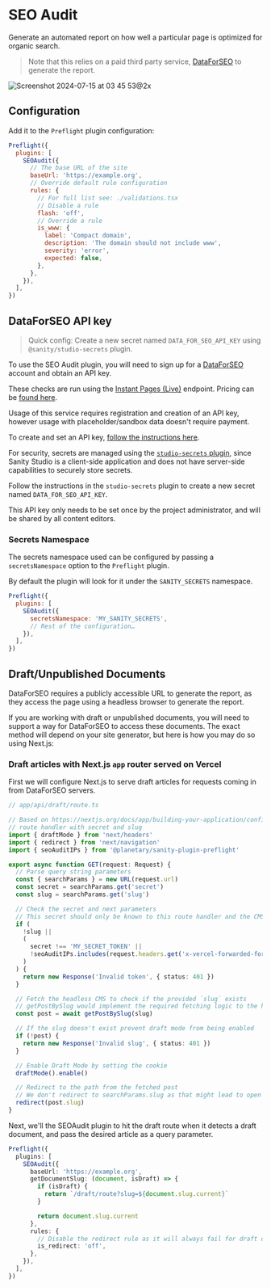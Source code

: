 # SEO Audit

Generate an automated report on how well a particular page is optimized for organic search.

> Note that this relies on a paid third party service, [DataForSEO](http://dataforseo.com) to generate the report.

![Screenshot 2024-07-15 at 03 45 53@2x](https://github.com/user-attachments/assets/185f5b19-a943-4618-bc8e-4d198ee2f583)

## Configuration

Add it to the `Preflight` plugin configuration:

```js
Preflight({
  plugins: [
    SEOAudit({
      // The base URL of the site
      baseUrl: 'https://example.org',
      // Override default rule configuration
      rules: {
        // For full list see: ./validations.tsx
        // Disable a rule
        flash: 'off',
        // Override a rule
        is_www: {
          label: 'Compact domain',
          description: 'The domain should not include www',
          severity: 'error',
          expected: false,
        },
      },
    }),
  ],
})
```

## DataForSEO API key

> Quick config: Create a new secret named `DATA_FOR_SEO_API_KEY` using `@sanity/studio-secrets` plugin.

To use the SEO Audit plugin, you will need to sign up for a [DataForSEO](http://dataforseo.com) account and obtain an API key.

These checks are run using the [Instant Pages (Live)](https://docs.dataforseo.com/v3/on_page/instant_pages) endpoint. Pricing can be [found here](https://dataforseo.com/help-center/cost-of-onpage-api-parameters).

Usage of this service requires registration and creation of an API key, however usage with placeholder/sandbox data doesn't require payment.

To create and set an API key, [follow the instructions here](https://docs.dataforseo.com/v3/auth/).

For security, secrets are managed using the [`studio-secrets` plugin](https://github.com/sanity-io/sanity-studio-secrets), since Sanity Studio is a client-side application
and does not have server-side capabilities to securely store secrets.

Follow the instructions in the `studio-secrets` plugin to create a new secret named `DATA_FOR_SEO_API_KEY`.

This API key only needs to be set once by the project administrator, and will be shared by all content editors.

### Secrets Namespace

The secrets namespace used can be configured by passing a `secretsNamespace` option to the `Preflight` plugin.

By default the plugin will look for it under the `SANITY_SECRETS` namespace.

```js
Preflight({
  plugins: [
    SEOAudit({
      secretsNamespace: 'MY_SANITY_SECRETS',
      // Rest of the configuration…
    }),
  ],
})
```

## Draft/Unpublished Documents

DataForSEO requires a publicly accessible URL to generate the report, as they
access the page using a headless browser to generate the report.

If you are working with draft or unpublished documents, you will need to support
a way for DataForSEO to access these documents.
The exact method will depend on your site generator, but here is how you may do so using Next.js:

### Draft articles with Next.js `app` router served on Vercel

First we will configure Next.js to serve draft articles for requests coming in from DataForSEO servers.

```ts
// app/api/draft/route.ts

// Based on https://nextjs.org/docs/app/building-your-application/configuring/draft-mode#securely-accessing-it-from-your-headless-cms
// route handler with secret and slug
import { draftMode } from 'next/headers'
import { redirect } from 'next/navigation'
import { seoAuditIPs } from '@planetary/sanity-plugin-preflight'

export async function GET(request: Request) {
  // Parse query string parameters
  const { searchParams } = new URL(request.url)
  const secret = searchParams.get('secret')
  const slug = searchParams.get('slug')

  // Check the secret and next parameters
  // This secret should only be known to this route handler and the CMS
  if (
    !slug ||
    (
      secret !== 'MY_SECRET_TOKEN' ||
      !seoAuditIPs.includes(request.headers.get('x-vercel-forwarded-for')
    )
  ) {
    return new Response('Invalid token', { status: 401 })
  }

  // Fetch the headless CMS to check if the provided `slug` exists
  // getPostBySlug would implement the required fetching logic to the headless CMS
  const post = await getPostBySlug(slug)

  // If the slug doesn't exist prevent draft mode from being enabled
  if (!post) {
    return new Response('Invalid slug', { status: 401 })
  }

  // Enable Draft Mode by setting the cookie
  draftMode().enable()

  // Redirect to the path from the fetched post
  // We don't redirect to searchParams.slug as that might lead to open redirect vulnerabilities
  redirect(post.slug)
}
```

Next, we'll the SEOAudit plugin to hit the draft route when it detects a draft document,
and pass the desired article as a query parameter.

```ts
Preflight({
  plugins: [
    SEOAudit({
      baseUrl: 'https://example.org',
      getDocumentSlug: (document, isDraft) => {
        if (isDraft) {
          return `/draft/route?slug=${document.slug.current}`
        }

        return document.slug.current
      },
      rules: {
        // Disable the redirect rule as it will always fail for draft documents
        is_redirect: 'off',
      },
    }),
  ],
})
```
